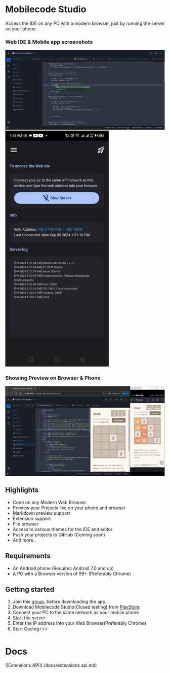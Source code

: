 # Mobilecode Studio

Access the IDE on any PC with a modern browser, just by running the server on your phone.

### Web IDE & Mobile app screenshots
![Ide](./ide.png)![Android](./app.png)

### Showing Preview on Browser & Phone
![Ide](./2048.png)

## Highlights

- Code on any Modern Web Browser.
- Preview your Projects live on your phone and browser
- Markdown preview support
- Extension support
- File browser
- Access to various themes for the IDE and editor
- Push your projects to GitHub (Coming soon)
- And more..
<!--- NodeJS project support-->

## Requirements

- An Android phone (Requires Android 7.0 and up)
- A PC with a Browser version of 99+ (Preferably Chrome)


## Getting started

<!--1. Download [MobileCodeServer](https://mobilecodeserver.org) from [PlayStore](https://play.google.com/com.distino.mobilecodeserver)-->
1. Join this [group](https://groups.google.com/g/mobilecodestudio), before downloading the app.
2. Download Mobilecode Studio(Closed testing) from [PlayStore](https://play.google.com/store/apps/details?id=com.distino.mobilecodestudio)
3. Connect your PC to the same network as your mobile phone
4. Start the server
5. Enter the IP address into your Web Browser(Preferably Chrome)
6. Start Coding⚡⚡⚡


# Docs
![Extensions API](./docs/extensions api.md)
